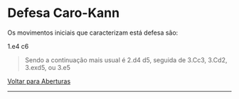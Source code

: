# Defesa Caro-Kann

Os movimentos iniciais que caracterizam está defesa são:

1.e4 c6



> Sendo a continuação mais usual é 2.d4 d5, seguida de 3.Cc3, 3.Cd2, 3.exd5, ou 3.e5



[Voltar para Aberturas](https://github.com/rafaelmeneghini/dio-projeto-desafio-git-github/blob/5844f14658322df2c3452f0793a3d9553eb39f4c/README.md)

------

